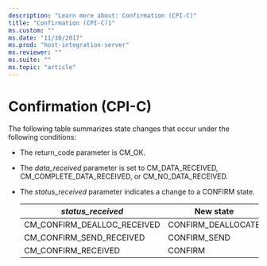 ```yaml
---
description: "Learn more about: Confirmation (CPI-C)"
title: "Confirmation (CPI-C)1"
ms.custom: ""
ms.date: "11/30/2017"
ms.prod: "host-integration-server"
ms.reviewer: ""
ms.suite: ""
ms.topic: "article"
---
```

# Confirmation (CPI-C)
The following table summarizes state changes that occur under the following conditions:  
  
-   The return_code parameter is CM_OK.  
  
-   The *data_received* parameter is set to CM_DATA_RECEIVED, CM_COMPLETE_DATA_RECEIVED, or CM_NO_DATA_RECEIVED.  
  
-   The *status_received* parameter indicates a change to a CONFIRM state.  
  
    |*status_received*|New state|  
    |------------------------|---------------|  
    |CM_CONFIRM_DEALLOC_RECEIVED|CONFIRM_DEALLOCATE|  
    |CM_CONFIRM_SEND_RECEIVED|CONFIRM_SEND|  
    |CM_CONFIRM_RECEIVED|CONFIRM|
